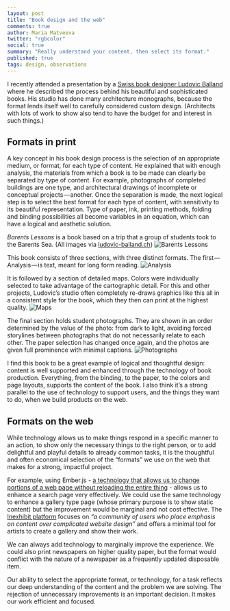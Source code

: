 ```yaml
---
layout: post
title: "Book design and the web"
comments: true
author: Maria Matveeva
twitter: "rgbcolor"
social: true
summary: "Really understand your content, then select its format."
published: true
tags: design, observations
---
```


I recently attended a presentation by a [Swiss book designer Ludovic Balland](http://www.ludovic-balland.ch) where he described the process behind his beautiful and sophisticated books. His studio has done many architecture monographs, because the format lends itself well to carefully considered custom design. (Architects with lots of work to show also tend to have the budget for and interest in such things.)

## Formats in print

A key concept in his book design process is the selection of an appropriate medium, or format, for each type of content. He explained that with enough analysis, the materials from which a book is to be made can clearly be separated by type of content. For example, photographs of completed buildings are one type, and architectural drawings of incomplete or conceptual projects — another. Once the separation is made, the next logical step is to select the best format for each type of content, with sensitivity to its beautiful representation. Type of paper, ink, printing methods, folding and binding possibilities all become variables in an equation, which can have a logical and aesthetic solution.

*Barents Lessons* is a book based on a trip that a group of students took to the Barents Sea.
(All images via [ludovic-balland.ch](http://www.ludovic-balland.ch/))
![Barents Lessons](https://i.imgur.com/t0md8VR.jpg)

This book consists of three sections, with three distinct formats. The first — Analysis — is text, meant for long form reading.
![Analysis](https://i.imgur.com/F1edPyY.jpg)

It is followed by a section of detailed maps. Colors were individually selected to take advantage of the cartographic detail. For this and other projects, Ludovic’s studio often completely re-draws graphics like this all in a consistent style for the book, which they then can print at the highest quality.
![Maps](https://i.imgur.com/FDgyvQH.jpg)

The final section holds student photographs. They are shown in an order determined by the value of the photo: from dark to light, avoiding forced storylines between photographs that do not necessarily relate to each other. The paper selection has changed once again, and the photos are given full prominence with minimal captions.
![Photographs](https://i.imgur.com/xZFCVHw.jpg)

I find this book to be a great example of logical and thoughtful design: content is well supported and enhanced through the technology of book production. Everything, from the binding, to the paper, to the colors and page layouts, supports the content of the book. I also think it’s a strong parallel to the use of technology to support users, and the things they want to do, when we build products on the web.

## Formats on the web

While technology allows us to make things respond in a specific manner to an action, to show only the necessary things to the right person, or to add delightful and playful details to already common tasks, it is the thoughtful and often economical selection of the “formats” we use on the web that makes for a strong, impactful project.

For example, using Ember.js - [a technology that allows us to change portions of a web page without reloading the entire thing](http://reefpoints.dockyard.com/2015/01/07/complex-search-pages-feel-better-in-ember.html) - allows us to enhance a search page very effectively. We could use the same technology to enhance a gallery type page (whose primary purpose is to show static content) but the improvement would be marginal and not cost effective. The [Inexhibit platform](http://www.indexhibit.org/what-who-why-how/) focuses on *“a community of users who place emphasis on content over complicated website design”* and offers a minimal tool for artists to create a gallery and show their work.

We can always add technology to marginally improve the experience. We could also print newspapers on higher quality paper, but the format would conflict with the nature of a newspaper as a frequently updated disposable item.

Our ability to select the appropriate format, or technology, for a task reflects our deep understanding of the content and the problem we are solving. The rejection of unnecessary improvements is an important decision. It makes our work efficient and focused.
